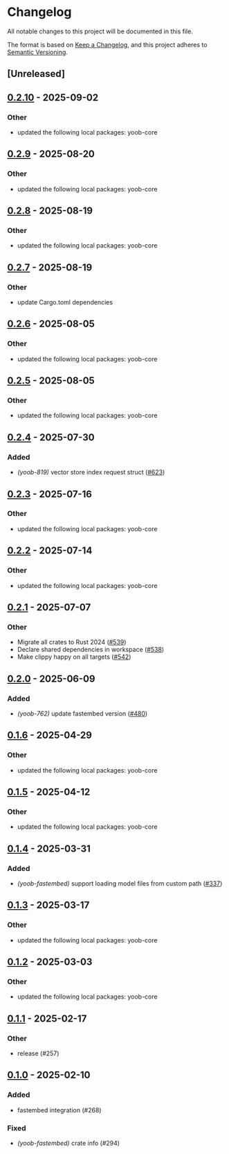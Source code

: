 # Changelog

All notable changes to this project will be documented in this file.

The format is based on [Keep a Changelog](https://keepachangelog.com/en/1.0.0/),
and this project adheres to [Semantic Versioning](https://semver.org/spec/v2.0.0.html).

## [Unreleased]

## [0.2.10](https://github.com/caojin0321/yoob/compare/yoob-fastembed-v0.2.9...yoob-fastembed-v0.2.10) - 2025-09-02

### Other

- updated the following local packages: yoob-core

## [0.2.9](https://github.com/caojin0321/yoob/compare/yoob-fastembed-v0.2.8...yoob-fastembed-v0.2.9) - 2025-08-20

### Other

- updated the following local packages: yoob-core

## [0.2.8](https://github.com/caojin0321/yoob/compare/yoob-fastembed-v0.2.7...yoob-fastembed-v0.2.8) - 2025-08-19

### Other

- updated the following local packages: yoob-core

## [0.2.7](https://github.com/caojin0321/yoob/compare/yoob-fastembed-v0.2.6...yoob-fastembed-v0.2.7) - 2025-08-19

### Other

- update Cargo.toml dependencies

## [0.2.6](https://github.com/caojin0321/yoob/compare/yoob-fastembed-v0.2.5...yoob-fastembed-v0.2.6) - 2025-08-05

### Other

- updated the following local packages: yoob-core

## [0.2.5](https://github.com/caojin0321/yoob/compare/yoob-fastembed-v0.2.4...yoob-fastembed-v0.2.5) - 2025-08-05

### Other

- updated the following local packages: yoob-core

## [0.2.4](https://github.com/caojin0321/yoob/compare/yoob-fastembed-v0.2.3...yoob-fastembed-v0.2.4) - 2025-07-30

### Added

- *(yoob-819)* vector store index request struct ([#623](https://github.com/caojin0321/yoob/pull/623))

## [0.2.3](https://github.com/caojin0321/yoob/compare/yoob-fastembed-v0.2.2...yoob-fastembed-v0.2.3) - 2025-07-16

### Other

- updated the following local packages: yoob-core

## [0.2.2](https://github.com/caojin0321/yoob/compare/yoob-fastembed-v0.2.1...yoob-fastembed-v0.2.2) - 2025-07-14

### Other

- updated the following local packages: yoob-core

## [0.2.1](https://github.com/caojin0321/yoob/compare/yoob-fastembed-v0.2.0...yoob-fastembed-v0.2.1) - 2025-07-07

### Other

- Migrate all crates to Rust 2024 ([#539](https://github.com/caojin0321/yoob/pull/539))
- Declare shared dependencies in workspace ([#538](https://github.com/caojin0321/yoob/pull/538))
- Make clippy happy on all targets ([#542](https://github.com/caojin0321/yoob/pull/542))

## [0.2.0](https://github.com/caojin0321/yoob/compare/yoob-fastembed-v0.1.6...yoob-fastembed-v0.2.0) - 2025-06-09

### Added

- *(yoob-762)* update fastembed version ([#480](https://github.com/caojin0321/yoob/pull/480))

## [0.1.6](https://github.com/caojin0321/yoob/compare/yoob-fastembed-v0.1.5...yoob-fastembed-v0.1.6) - 2025-04-29

### Other

- updated the following local packages: yoob-core

## [0.1.5](https://github.com/caojin0321/yoob/compare/yoob-fastembed-v0.1.4...yoob-fastembed-v0.1.5) - 2025-04-12

### Other

- updated the following local packages: yoob-core

## [0.1.4](https://github.com/caojin0321/yoob/compare/yoob-fastembed-v0.1.3...yoob-fastembed-v0.1.4) - 2025-03-31

### Added

- *(yoob-fastembed)* support loading model files from custom path ([#337](https://github.com/caojin0321/yoob/pull/337))

## [0.1.3](https://github.com/caojin0321/yoob/compare/yoob-fastembed-v0.1.2...yoob-fastembed-v0.1.3) - 2025-03-17

### Other

- updated the following local packages: yoob-core

## [0.1.2](https://github.com/caojin0321/yoob/compare/yoob-fastembed-v0.1.1...yoob-fastembed-v0.1.2) - 2025-03-03

### Other

- updated the following local packages: yoob-core

## [0.1.1](https://github.com/caojin0321/yoob/compare/yoob-fastembed-v0.1.0...yoob-fastembed-v0.1.1) - 2025-02-17

### Other

- release (#257)

## [0.1.0](https://github.com/caojin0321/yoob/releases/tag/yoob-fastembed-v0.1.0) - 2025-02-10

### Added

- fastembed integration (#268)

### Fixed

- *(yoob-fastembed)* crate info (#294)
